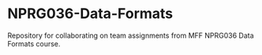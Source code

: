 # NPRG036-Data-Formats
Repository for collaborating on team assignments from MFF NPRG036 Data Formats course.
